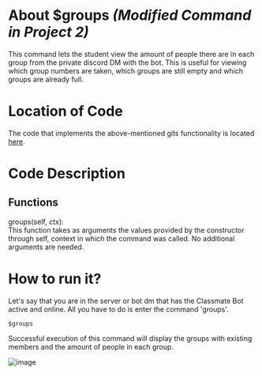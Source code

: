 # About $groups _(Modified Command in Project 2)_
This command lets the student view the amount of people there are in each group from the private discord DM with the bot. This is useful for viewing which group numbers are taken, which groups are still empty and which groups are already full.

# Location of Code
The code that implements the above-mentioned gits functionality is located [here](https://github.com/lyonva/ClassMateBot/blob/main/src/cogs/groups.py).

# Code Description
## Functions
groups(self, ctx): <br>
This function takes as arguments the values provided by the constructor through self, context in which the command was called. No additional arguments are needed.

# How to run it?
Let's say that you are in the server or bot dm that has the Classmate Bot active and online. All you have to do is 
enter the command 'groups'.
```
$groups
```
Successful execution of this command will display the groups with existing members and the amount of people in each group.

![image](https://user-images.githubusercontent.com/32313919/140244316-7fac7ce4-32a7-444d-b8cf-b3b8b2d2dea1.png)